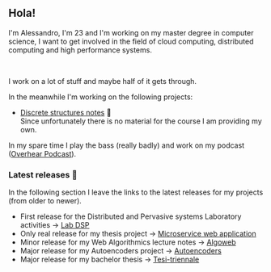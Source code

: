 ## Hola!

<!--
**S3gmentati0nFault/S3gmentati0nFault** is a ✨ _special_ ✨ repository because its `README.md` (this file) appears on your GitHub profile.


- 🔭 I’m currently working on ...
- 🌱 I’m currently learning ...
- 👯 I’m looking to collaborate on ...
- 🤔 I’m looking for help with ...
- 💬 Ask me about ...
- 📫 How to reach me: ...
- 😄 Pronouns: ...
- ⚡ Fun fact: ...
-->


I'm Alessandro, I'm 23 and I'm working on my master degree in computer science, I want to get involved in the field of cloud computing, distributed computing and high performance systems. 

<br>

I work on a lot of stuff and maybe half of it gets through.


In the meanwhile I'm working on the following projects:
<!--
  - <a href="https://github.com/S3gmentati0nFault/cloudy-notes">cloudy-notes</a> ☁️ <br>
    for my cloud computing course.
  -->

  <!--
  - <a href="https://github.com/S3gmentati0nFault/cloudy-notes">disk-utility</a> 💾 <br>
    a very useful (and essentially custom) utility I am creating to implement on a computer at my place to preserve the pictures we have taken over the years. I am trying to mimic a multithreaded approach and handling of the structure similar to the one used to keep <a href="https://en.wikipedia.org/wiki/Log-structured_merge-tree"> LSM trees </a> alive.
-->
    
  
  
  <!--
  - <a href="https://github.com/S3gmentati0nFault/Rust-for-fun">rust-for-fun</a> ⚙️ <br>
    I'm trying to learn Rust by doing some project Euler challenges.
  -->

<!--
  - <a href="https://github.com/S3gmentati0nFault/Algoweb">Algoweb</a> 🗺️ <br>
    Doing my spin of the material provided by Sebastiano Vigna for the course of Algoritmica Per Il Web at Unimi (2022/2023 edition)
  
  - Greenfield 🪴 <br>
    Which is the actual project of the DSP course and will be private until march 2024 because of plagiarism dispositions.

    - The Distributed and Pervasive Systems <a href="https://github.com/S3gmentati0nFault/lab-dsp">homework activities</a> 👩‍👩‍👧‍👦 <br>
  The activities revolve around REST services, multi-threaded systems and MQTT. I am trying to make the repository better by adding some documentation, working my way towards the final release.
-->

<!--
  - Messing around with <a href="https://github.com/S3gmentati0nFault/dotfiles">dotfiles</a> 💻 <br>
-->

<!--
- <a href="https://github.com/S3gmentati0nFault/discrete-structures-1">Discrete Structures 1 Homeworks</a> 📖 <br>
  I am studying in another country for the next six months and it's as if we have gone back to high school :D
-->

<!--
- <a href="https://github.com/S3gmentati0nFault/machine-learning-physics/">Machine Learning and Physics Homeworks</a> 🧠 <br>
  I suppose you know the deal by now.
-->

- <a href="https://github.com/S3gmentati0nFault/Discrete-Structures-Notes">Discrete structures notes</a> 📖 <br>
  Since unfortunately there is no material for the course I am providing my own.

<!--
- <a href="https://github.com/S3gmentati0nFault/autoencoders">Autoencoders</a> 🎦 <br>
  My implementation of an autoencoder able to recognize top and QCD jets in the field of particle physics
-->

<!--
- <a href="https://github.com/S3gmentati0nFault/Algoweb">Algoweb</a> 🗺️ <br>
  Doing my spin of the material provided by Sebastiano Vigna for the course of Algoritmica Per Il Web at Unimi (2022/2023 edition) -->

In my spare time I play the bass (really badly) and work on my podcast (<a href="https://www.youtube.com/@overhear173/videos">Overhear Podcast</a>).

### Latest releases 📯
In the following section I leave the links to the latest releases for my projects (from older to newer).
- First release for the Distributed and Pervasive systems Laboratory activities -> <a href="https://github.com/S3gmentati0nFault/Lab-dsp/releases/tag/First-release">Lab DSP</a>
- Only real release for my thesis project -> <a href="https://github.com/S3gmentati0nFault/Anagrafica-Aziendale/releases">Microservice web application</a>
- Minor release for my Web Algorithmics lecture notes -> <a href="https://github.com/S3gmentati0nFault/Algoweb/releases/tag/versione_1.2">Algoweb</a>
- Major release for my Autoencoders project -> <a href="https://github.com/S3gmentati0nFault/autoencoders/releases/tag/Major">Autoencoders</a>
- Major release for my bachelor thesis -> <a href="https://github.com/S3gmentati0nFault/Tesi-triennale/releases/tag/Major">Tesi-triennale</a>

